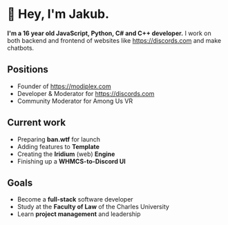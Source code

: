 # 👋 Hey, I'm Jakub.

**I'm a 16 year old JavaScript, Python, C# and C++ developer.** I work on both backend and frontend of websites like https://discords.com and make chatbots.


## Positions

- Founder of https://modiplex.com
- Developer & Moderator for https://discords.com
- Community Moderator for Among Us VR


## Current work

- Preparing **ban.wtf** for launch
- Adding features to **Template**
- Creating the **Iridium** (web) **Engine**
- Finishing up a **WHMCS-to-Discord UI**

## Goals

- Become a **full-stack** software developer
- Study at the **Faculty of Law** of the Charles University
- Learn **project management** and leadership
